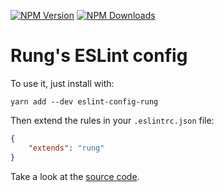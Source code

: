 [![NPM Version](https://img.shields.io/npm/v/eslint-config-rung.svg?style=flat)](https://www.npmjs.org/package/eslint-config-rung)
[![NPM Downloads](https://img.shields.io/npm/dm/eslint-config-rung.svg?style=flat)](https://www.npmjs.org/package/eslint-config-rung)
# Rung's ESLint config

To use it, just install with:

```
yarn add --dev eslint-config-rung
```

Then extend the rules in your `.eslintrc.json` file:

```json
{
    "extends": "rung"
}
```

Take a look at the [source code](https://github.com/rung-tools/eslint-config-rung/blob/master/index.js).
